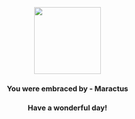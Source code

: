 <p align="center">
    <img src="https://raw.githubusercontent.com/PokeAPI/sprites/master/sprites/pokemon/556.png" width="150" height="150">
</p>
<h3 align="center">You were embraced by - <b>Maractus</b></h3>
<h3 align="center">Have a wonderful day!</h3>
